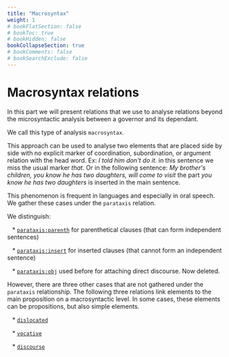 ```yaml
---
title: "Macrosyntax"
weight: 1
# bookFlatSection: false
# bookToc: true
# bookHidden: false
bookCollapseSection: true
# bookComments: false
# bookSearchExclude: false
---
```


# Macrosyntax relations

In this part we will present relations that we use to analyse relations beyond the microsyntactic analysis between a governor and its dependant.

We call this type of analysis `macrosyntax`.

This approach can be used to analyse two elements that are placed side by side with no explicit marker of coordination, subordination, or argument relation with the head word. Ex: *I told him don't do it.* in this sentence we miss the usual marker *that*. Or in the following sentence: *My brother's children, you know he has two daughters, will come to visit* the part *you know he has two daughters* is inserted in the main sentence.

  

This phenomenon is frequent in languages and especially in oral speech. We gather these cases under the `parataxis` relation.

  

We distinguish:

   * [`parataxis:parenth`](./parataxis/parataxis_parenth.md) for parenthetical clauses (that can form independent sentences)

   * [`parataxis:insert`](./parataxis//parataxis_insert.md) for inserted clauses (that cannot form an independent sentence)

   * [`parataxis:obj`](./parataxis//parataxis_obj.md) used before for attaching direct discourse. Now deleted.

  

However, there are three other cases that are not gathered under the `parataxis` relationship. The following three relations link elements to the main proposition on a macrosyntactic level. In some cases, these elements can be propositions, but also simple elements.

   * [`dislocated`](./dislocated/dislocated.md)

   * [`vocative`](./vocative/vocative.md)

   * [`discourse`](./discourse/discourse.md)